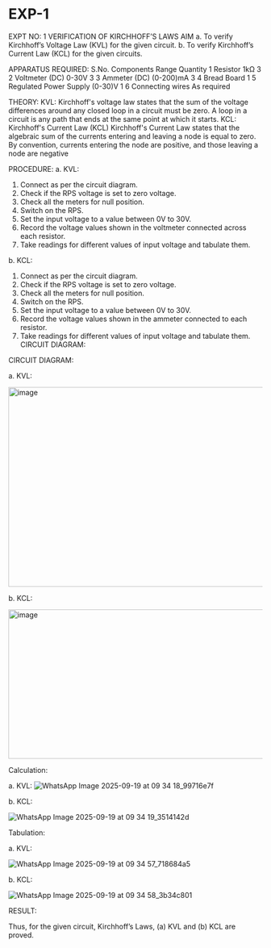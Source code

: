 # EXP-1
EXPT NO: 1	VERIFICATION OF KIRCHHOFF’S LAWS
AIM
a.   To verify Kirchhoff’s Voltage Law (KVL) for the given circuit. 
b.   To verify Kirchhoff’s Current Law (KCL) for the given circuits.

APPARATUS REQUIRED:
S.No.	Components	Range	Quantity
1	Resistor	1kΩ	3
2	Voltmeter (DC)	0-30V	3
3	Ammeter (DC)	(0-200)mA	3
4	Bread Board		1
5	Regulated Power Supply	(0-30)V	1
6	Connecting wires		As required

THEORY:
KVL: Kirchhoff's voltage law states that the sum of the voltage differences around any closed loop in a circuit must be zero. A loop in a circuit is any path that ends at the same point at which it starts.
KCL:
Kirchhoff's Current Law (KCL) Kirchhoff's Current Law states that the algebraic sum of the currents entering and leaving a node is equal to zero. By convention, currents entering the node are positive, and those leaving a node are negative


PROCEDURE:
a.   KVL:
1.   Connect as per the circuit diagram.
2.   Check if the RPS voltage is set to zero voltage.
3.   Check all the meters for null position.
4.   Switch on the RPS.
5.   Set the input voltage to a value between 0V to 30V.
6.   Record the voltage values shown in the voltmeter connected across each resistor.
7.   Take readings for different values of input voltage and tabulate them.


b.  KCL:
1.   Connect as per the circuit diagram.
2.   Check if the RPS voltage is set to zero voltage.
3.   Check all the meters for null position.
4.   Switch on the RPS.
5.   Set the input voltage to a value between 0V to 30V.
6.   Record the voltage values shown in the ammeter connected to each resistor.
7.   Take readings for different values of input voltage and tabulate them. 
CIRCUIT DIAGRAM:

CIRCUIT DIAGRAM:


a.   KVL:


<img width="675" height="396" alt="image" src="https://github.com/user-attachments/assets/cf366a85-cfe0-45ba-9f58-cd81bdd2d2cb" />

 


b.  KCL:

<img width="672" height="296" alt="image" src="https://github.com/user-attachments/assets/890d11f5-3794-4a57-9965-aaff1da4059d" />

 

Calculation:

a.   KVL:
 ![WhatsApp Image 2025-09-19 at 09 34 18_99716e7f](https://github.com/user-attachments/assets/62e1364a-025f-49be-a058-35a23308bc99)



b.  KCL:

![WhatsApp Image 2025-09-19 at 09 34 19_3514142d](https://github.com/user-attachments/assets/21d0161a-42d7-484f-b2e7-056c205def0a)



Tabulation:

a.   KVL:
 
![WhatsApp Image 2025-09-19 at 09 34 57_718684a5](https://github.com/user-attachments/assets/62f3e3a6-fa9a-44f2-8158-14f2a8bcb6ce)


b.  KCL:


![WhatsApp Image 2025-09-19 at 09 34 58_3b34c801](https://github.com/user-attachments/assets/03104248-5485-428f-8983-1b9520f3708d)

RESULT:

Thus, for the given circuit, Kirchhoff’s Laws, (a) KVL and (b) KCL are proved.
